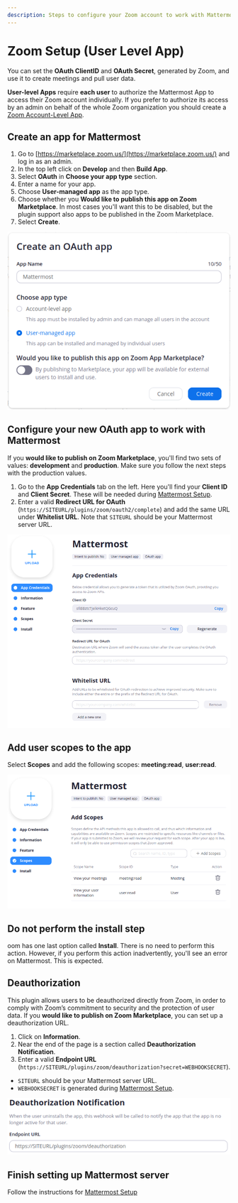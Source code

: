 ```yaml
---
description: Steps to configure your Zoom account to work with Mattermost
---
```


# Zoom Setup \(User Level App\)

You can set the **OAuth ClientID** and **OAuth Secret**, generated by Zoom, and use it to create meetings and pull user data.

**User-level Apps** require **each user** to authorize the Mattermost App to access their Zoom account individually. If you prefer to authorize its access by an admin on behalf of the whole Zoom organization you should create a [Zoom Account-Level App](zoom-setup-oauth.md).

## Create an app for Mattermost

1. Go to [https://marketplace.zoom.us/](https://marketplace.zoom.us/) and log in as an admin.
2. In the top left click on **Develop** and then **Build App**.
3. Select **OAuth** in **Choose your app type** section.
4. Enter a name for your app.
5. Choose **User-managed app** as the app type.
6. Choose whether you **Would like to publish this app on Zoom Marketplace**. In most cases you'll want this to be disabled, but the plugin support also apps to be published in the Zoom Marketplace.
7. Select **Create**.

![Create an OAuth app screen](../../.gitbook/assets/screenshot-from-2020-06-05-19-31-06%20%282%29.png)

## Configure your new OAuth app to work with Mattermost

If you **would like to publish on Zoom Marketplace**, you'll find two sets of values: **development** and **production**. Make sure you follow the next steps with the production values.

1. Go to the **App Credentials** tab on the left. Here you'll find your **Client ID** and **Client Secret**. These will be needed during [Mattermost Setup]().
2. Enter a valid **Redirect URL for OAuth** \(`https://SITEURL/plugins/zoom/oauth2/complete`\) and add the same URL under **Whitelist URL**. Note that `SITEURL` should be your Mattermost server URL.

![App Credentials screen](../../.gitbook/assets/screenshot-from-2020-06-05-19-34-13%20%282%29.png)

## Add user scopes to the app

Select **Scopes** and add the following scopes: **meeting:read**, **user:read**.

![Scopes screen](../../.gitbook/assets/screenshot-from-2020-06-05-19-37-47%20%282%29.png)

## Do not perform the install step

oom has one last option called **Install**. There is no need to perform this action. However, if you perform this action inadvertently, you'll see an error on Mattermost. This is expected.

## Deauthorization

This plugin allows users to be deauthorized directly from Zoom, in order to comply with Zoom’s commitment to security and the protection of user data. If you **would like to publish on Zoom Marketplace**, you can set up a deauthorization URL.

1. Click on **Information**.
2. Near the end of the page is a section called **Deauthorization Notification**.
3. Enter a valid **Endpoint URL** \(`https://SITEURL/plugins/zoom/deauthorization?secret=WEBHOOKSECRET`\). 
  * `SITEURL` should be your Mattermost server URL.
  * `WEBHOOKSECRET` is generated during [Mattermost Setup]().

![Deauthorization Notification section](../../.gitbook/assets/screenshot-from-2020-06-05-20-04-33%20%282%29.png)

## Finish setting up Mattermost server

Follow the instructions for [Mattermost Setup]()
